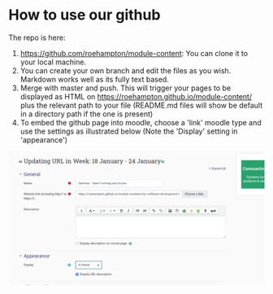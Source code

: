 # How to use our github

The repo is here: 

1. https://github.com/roehampton/module-content: You can clone it to your local machine.
1. You can create your own branch and edit the files as you wish.  Markdown works well as its fully text based. 
1. Merge with master and push.  This will trigger your pages to be displayed as HTML on https://roehampton.github.io/module-content/  plus the relevant path to your file (README.md files will show be default in a directory path if the one is present)
1. To embed the github page into moodle, choose a 'link' moodle type and use the settings as illustrated below (Note the 'Display' setting in 'appearance')

![Image](./settings-embed-github-page.png)


